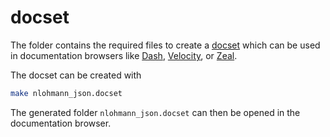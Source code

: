 # docset

The folder contains the required files to create a [docset](https://kapeli.com/docsets) which can be used in
documentation browsers like [Dash](https://kapeli.com/dash), [Velocity](https://velocity.silverlakesoftware.com), or
[Zeal](https://zealdocs.org).

The docset can be created with

```sh
make nlohmann_json.docset
```

The generated folder `nlohmann_json.docset` can then be opened in the documentation browser.

